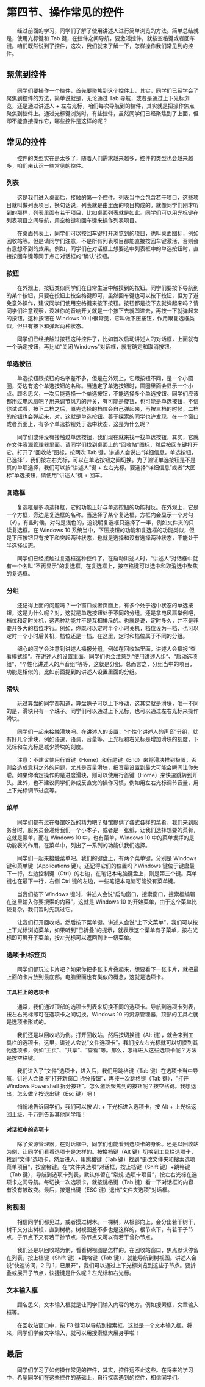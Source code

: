# 第四节、操作常见的控件

　　经过前面的学习，同学们了解了使用讲述人进行简单浏览的方法。简单总结就是，使用光标键和 Tab 键，在控件之间导航，要激活控件，就按空格键或者回车键。咱们既然说到了控件，这次，我们就来了解一下，怎样操作我们常见到的控件。

## 聚焦到控件
　　同学们要操作一个控件，首先要聚焦到这个控件上，其实，同学们已经学会了聚焦到控件的方法，简单说就是，无论通过 Tab 导航，或者是通过上下光标浏览，还是通过讲述人 + 左右光标，咱们每次导航到的控件，其实就是把操作焦点聚焦到控件上。通过光标键浏览时，有些控件，虽然同学们已经聚焦到了上面，但却不能直接操作它，哪些控件是这样的呢？

## 常见的控件
　　控件的类型实在是太多了，随着人们需求越来越多，控件的类型也会越来越多，咱们来认识一些常见的控件。

### 列表
　　这是我们进入桌面后，接触的第一个控件。列表当中会包含若干项目，这些项目就叫做列表项目，换句话说，列表就是由里面的项目构成的。就像同学们刚才听到的那样，列表里面有若干项目，比如桌面列表就是如此。同学们可以用光标键在列表项目之间导航，用空格键和回车键来操作列表项目。

　　在桌面列表上，同学们可以按回车键打开浏览到的项目，也叫桌面图标，例如回收站等。但是请同学们注意，不是所有列表项目都能直接按回车键激活，否则会有意想不到的效果。例如，同学们在对话框上想要选中列表框中的单选按钮时，直接按回车键等同于点击对话框的“确认”按钮。

### 按钮
 　　在外观上，按钮类似同学们在日常生活中触摸到的按钮。同学们要按下导航到的某个按钮，只要在按钮上按空格键即可，虽然回车键也可以按下按钮，但为了避免意外操作，建议同学们使用空格键来按下按钮。按钮都是按下去就弹起来吗？请同学们注意观察，没准你的音响开关就是一个按下去就凹进去，再按一下就弹起来的按钮。这种按钮在 Windows 10 中很常见，它叫做下压按钮，作用跟复选框类似，但只有按下和弹起两种状态。

　　同学们已经接触过按钮这种控件了，比如首次启动讲述人的对话框，上面就有一个确定按钮，再比如“关闭 Windows”对话框，就有确定和取消按钮。

### 单选按钮
　　单选按钮跟按钮的名字差不多，但是在外观上，它跟按钮不同，是一个小圆圈，旁边有这个单选按钮的名称。当选定了单选按钮时，圆圈里面会显示一个小点。顾名思义，一次只能选择一个单选按钮，不能选择多个单选按钮。同学们应该都用过电风扇吧？用来调节风力的开关，有可能是旋钮，也可能是单选按钮，不信你试试看，按下二档之后，原先选择的档位会自己弹起来，再按三档的时候，二档的按钮也会弹起来，对，这就是单选按钮。善于探索的同学也许发现，在一个窗口或者页面上，有多个单选按钮处于选中状态，这是为什么呢？

　　同学们或许没有接触过单选按钮，我们现在就来找一找单选按钮，其实，它就在文件资源管理器里面。请同学们找到桌面上的“回收站”图标，然后按回车键打开它。打开了“回收站”图标，按两次 Tab 键，讲述人会说出“详细信息，单选按钮，已选择”，我们按左右光标，可以在单选按钮之间切换。为了验证单选按钮是不是真的单项选择，我们可以按“讲述人”键 + 左右光标。要选择“详细信息”或者“大图标”单选按钮，请使用“讲述人”键 + 回车。

### 复选框
　　复选框是多项选择框，它的功能正好与单选按钮的功能相反。在外观上，它是一个方框，旁边是复选框的名称。当选择了某个复选框，方框内会显示一个对勾（√），有些时候，对勾是浅色的，这说明复选框只选择了一半，例如文件夹的只读复选框。在 Windows 10 系统当中，下压按钮的功能和复选框的功能类似，但是下压按钮只有按下和突起两种状态，也就是选择和没有选择两种状态，不能处于半选择状态。

　　同学们已经接触过复选框这种控件了。在启动讲述人时，“讲述人”对话框中就有一个名叫“不再显示”的复选框。在复选框上，按空格键可以选中和取消选中聚焦的复选框。

### 分组
　　还记得上面的问题吗？一个窗口或者页面上，有多个处于选中状态的单选按钮，这是为什么呢？对，这就是单选按钮处于不同的分组。还是拿电风扇举例吧，档位和定时关机，这两种功能并不是互相排斥的。也就是说，定时多久，并不是非要开多大的档位才行。例如，你既可以定时半个小时关机，档位设为一档，也可以定时一个小时后关机，档位还是一档。在这里，定时和档位属于不同的分组。

　　细心的同学会注意到讲述人播报分组，例如在回收站里面，讲述人会播报“查看模式组”。在讲述人的设置里面，同学们也会注意到“使用讲述人组”、“启动选项组”、“个性化讲述人的声音组”等等，这就是分组。总而言之，分组当中的项目，功能是相似的，比如前面提到的讲述人设置里面的分组。

### 滑块
　　玩过算盘的同学都知道，算盘珠子可以上下移动，这其实就是滑块，唯一不同的是，滑块只有一个珠子。同学们可以通过上下光标，也可以通过左右光标来操作滑块。

　　同学们一起来接触滑块吧。在讲述人的设置，“个性化讲述人的声音”分组，就有好几个滑块，例如语速，语调，音量等。上光标和右光标是增加滑块的刻度，下光标和左光标是减少滑块的刻度。

　　注意：不建议使用行首键（Home）和行尾键（End）来将滑块推到极限，否则会造成意料之外的问题，尤其是音量滑块，把音量设置到最大可能会瞬间让你失聪。如果你确定操作的是进度滑块，则可以使用行首键（Home）来快速跳转到开头。此外，也不建议同学们养成反直觉的操作习惯，例如用左右光标调节音量，用上下光标调节进度等。

### 菜单
　　同学们都有过在餐馆吃饭的精力吧？餐馆提供了各式各样的菜肴，我们来到服务台时，服务员会递给我们一个小本子，或者是一张纸，让我们选择想要的菜肴，这就是菜单。而在 Windows 10 中，也有菜单，Windows 10 中的菜单发挥的是功能表的作用，在菜单中，列出了一系列的功能供我们选择。

　　同学们一起来接触菜单吧。我们的键盘上，有两个菜单键，分别是 Windows 键和菜单键（Applications 键）。还记得它们的位置吗？Windows 键位于键盘最下一行，左边控制键（Ctrl）的右边，在笔记本电脑键盘上，则是第三个键。菜单键也在最下一行，右侧 Ctrl 键的左边，一些笔记本电脑可能没有菜单键。

　　当我们按下 Windows 键时，讲述人会说“启动窗口，搜索窗口，搜索框编辑在这里输入你要搜索的内容”，这就是 Windows 10 的开始菜单，由于这个菜单比较复杂，我们暂时先跳过它。

　　让我们打开回收站，然后按下菜单键。讲述人会说“上下文菜单”，我们可以按上下光标浏览菜单，如果听到“已折叠”的提示，就表示这个菜单有子菜单，按右光标即可展开子菜单，按左光标可以返回到上一级菜单。

### 选项卡/标签页
　　同学们都玩过卡片吧？如果你把多张卡片叠起来，想要看下一张卡片，就把最上面的卡片放到最底部。电脑里面也有类似的概念，这就是选项卡。

#### 工具栏上的选项卡
　　通常，我们通过顶部的选项卡列表来切换不同的选项卡。导航到选项卡列表，按左右光标即可在选项卡之间切换。Windows 10 的资源管理器，顶部的工具栏就是选项卡形式的。

　　我们还是以回收站为例。打开回收站，然后按切换键（Alt 键），就会来到工具栏的选项卡，这里，讲述人会说“文件选项卡”。我们按左右光标就可以切换到其他选项卡，例如“主页”、“共享”、“查看”等。那么，怎样进入这些选项卡呢？方法是按空格键。

　　我们进入了“文件”选项卡，进入后，我们用跳格键（Tab 键）在选项卡当中导航，讲述人会播报“打开新窗口 拆分按钮”，再按一次跳格键（Tab 键），“打开 Windows Powershell 拆分按钮”。怎么激活聚焦到的按钮呢？按空格键。我想退出，怎么做？按退出键（Esc 键）吧！

　　悄悄地告诉同学们，我们可以按 Alt + 下光标进入选项卡，按 Alt + 上光标返回上级，千万别告诉其他同学哦！

#### 对话框中的选项卡
　　除了资源管理器，在对话框中，同学们也能看到选项卡的身影。还是以回收站为例，让同学们看看选项卡是怎样的。按换档键（Alt 键）切换到工具栏选项卡，找到“文件”选项卡，然后进入，用跳格键（Tab 键）找到“更改文件夹和搜索选项 菜单项目”，按空格键。在“文件夹选项”对话框，按上档键（Shift 键）+跳格键（Tab 键），导航到选项卡列表，默认停留在“常规 选项卡项目”，按左右光标在选项卡之间导航。每切换一次选项卡，就按跳格键（Tab 键）看一下对话框的内容有没有被改变。最后，按退出键（ESC 键）退出“文件夹选项”对话框。

### 树视图
　　相信同学们都见过，或者摸过树木。一棵树，从根部向上，会分出若干树干，树干又分出树枝，直到树梢。树视图差不多也是这样的，根节点下，有若干子节点，子节点下又有若干孙节点，孙节点又可以有若干曾孙节点。

　　我们还是以回收站为例，看看树视图是怎样的。在回收站窗口，焦点默认停留在列表，按上档键（Shift 键）+跳格键（Tab 键），就能导航到树视图。讲述人会说“快速访问，2 的 1，已展开”，我们可以通过上下光标浏览到这些子节点。要折叠或展开子节点，快捷键是什么呢？左光标和右光标。

### 文本输入框
　　顾名思义，文本输入框就是让同学们输入内容的地方。例如搜索框，文章输入框等。

　　在回收站窗口中，按 F3 键可以导航到搜索框，这就是一个文本输入框。将来，同学们学会文字输入，就可以用搜索框大展身手啦！

## 最后
　　同学们学习了如何操作常见的控件，其实，控件远不止这些。在将来的学习中，希望同学们在这些控件的基础上，自行探索遇到的控件，相信同学们。

